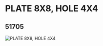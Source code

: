 # PLATE 8X8, HOLE 4X4
## 51705
![PLATE 8X8, HOLE 4X4](https://lc-www-live-s.legocdn.com/media/bricks/5/2/4249078.jpg)